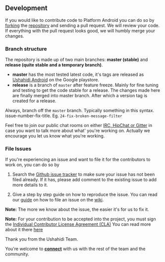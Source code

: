 ## Development

If you would like to contribute code to Platform Android you can do so by [forking](https://guides.github.com/activities/forking/) the [repository][1] and sending a pull request. We will review your code. If everything with the pull request looks good, we will humbly merge your changes.

### Branch structure

The repository is made up of two main branches: **master (stable)** and **release (quite stable and a temporary branch)**.

* **master** has the most tested latest code, it's tags are released as [Ushahidi Android][1] on the Google playstore.
* **release** is a branch of `master` after feature freeze. Mainly for fine tuning and testing to get the code stable for a release. The changes made here are finally merged into master branch. After which a version tag is created for a release.

Always, branch off the `master` branch. Typically something in this syntax. issue-number-fix-title. Eg. `24-fix-broken-message-filter`

Feel free to join our public chat rooms on either [IRC, HipChat or Gitter][6] in case you want to talk
more about what' you're working on. Actually we encourage you let us know what you're working.

### File Issues

If you're experiencing an issue and want to file it for the contributors to work on, you can do so by

1. Search the [Github issue tracker][2] to make sure your issue has not been filed already. If it has, please add comment to the existing issue to add more details to it.

2. Give a step by step guide on how to reproduce the issue. You can read our [guide][3] on how to file an issue on the [wiki][5].

**Note:** The more we know about the issue, the easier it's for us to fix it.

**Note:** For your contribution to be accepted into the project, you must sign the [Individual Contributor License Agreement (CLA)][4] You can read more about it there [here][6]

Thank you from the Ushahidi Team.

You're welcome to [**connect**][6] with us with the rest of the team and the community.

[1]: https://github.com/ushahidi/platform-android
[2]: https://github.com/ushahidi/platform-android/issues
[3]: https://wiki.ushahidi.com/display/WIKI/Report+a+bug
[4]: https://docs.google.com/forms/d/15LyeKTOP36T5u3290o4hsmqv79v-m_s2QSmgMJXpYp8/viewform
[5]: https://wiki.ushahidi.com/display/WIKI/Licenses
[6]: http://docs.ushahidi.org/get-involved.html
